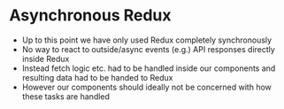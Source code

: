 # Asynchronous Redux

<v-clicks>

* Up to this point we have only used Redux completely synchronously
* No way to react to outside/async events (e.g.) API responses directly inside Redux
* Instead fetch logic etc. had to be handled inside our components and resulting data had to be handed to Redux
* However our components should ideally not be concerned with how these tasks are handled

</v-clicks>
